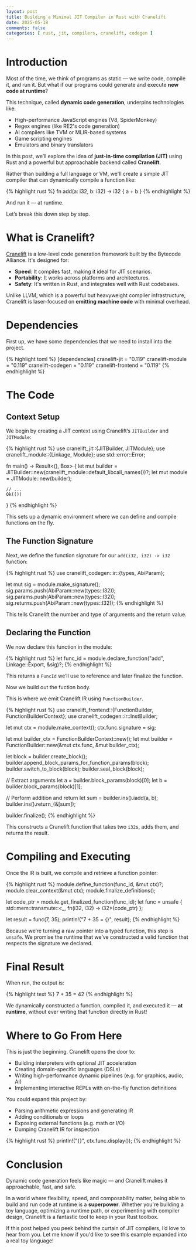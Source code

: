 ```yaml
---
layout: post
title: Building a Minimal JIT Compiler in Rust with Cranelift
date: 2025-05-18
comments: false
categories: [ rust, jit, compilers, cranelift, codegen ]
---
```


# Introduction

Most of the time, we think of programs as static — we write code, compile it, and run it. But what if our programs 
could generate and execute **new code at runtime**?

This technique, called **dynamic code generation**, underpins technologies like:

- High-performance JavaScript engines (V8, SpiderMonkey)
- Regex engines (like RE2's code generation)
- AI compilers like TVM or MLIR-based systems
- Game scripting engines
- Emulators and binary translators

In this post, we’ll explore the idea of **just-in-time compilation (JIT)** using Rust and a powerful but approachable 
backend called **Cranelift**.

Rather than building a full language or VM, we'll create a simple JIT compiler that can dynamically compile a function 
like:

{% highlight rust %}
fn add(a: i32, b: i32) -> i32 {
  a + b
}
{% endhighlight %}

And run it — at runtime.

Let’s break this down step by step.

# What is Cranelift?

[Cranelift](https://github.com/bytecodealliance/wasmtime/tree/main/cranelift) is a low-level code generation framework 
built by the Bytecode Alliance. It's designed for:

- **Speed**: It compiles fast, making it ideal for JIT scenarios.
- **Portability**: It works across platforms and architectures.
- **Safety**: It's written in Rust, and integrates well with Rust codebases.

Unlike LLVM, which is a powerful but heavyweight compiler infrastructure, Cranelift is laser-focused on 
**emitting machine code** with minimal overhead.

# Dependencies

First up, we have some dependencies that we need to install into the project.

{% highlight toml %}
[dependencies]
cranelift-jit = "0.119"
cranelift-module = "0.119"
cranelift-codegen = "0.119"
cranelift-frontend = "0.119"
{% endhighlight %}

# The Code

## Context Setup

We begin by creating a JIT context using Cranelift’s `JITBuilder` and `JITModule`:

{% highlight rust %}
use cranelift_jit::{JITBuilder, JITModule};
use cranelift_module::{Linkage, Module};
use std::error::Error;

fn main() -> Result<(), Box<dyn Error>> {
let mut builder = JITBuilder::new(cranelift_module::default_libcall_names())?;
let mut module = JITModule::new(builder);

    // ...
    Ok(())
}
{% endhighlight %}

This sets up a dynamic environment where we can define and compile functions on the fly.

## The Function Signature

Next, we define the function signature for our `add(i32, i32) -> i32` function:

{% highlight rust %}
use cranelift_codegen::ir::{types, AbiParam};

let mut sig = module.make_signature();
sig.params.push(AbiParam::new(types::I32));
sig.params.push(AbiParam::new(types::I32));
sig.returns.push(AbiParam::new(types::I32));
{% endhighlight %}

This tells Cranelift the number and type of arguments and the return value.

## Declaring the Function

We now declare this function in the module:

{% highlight rust %}
let func_id = module.declare_function("add", Linkage::Export, &sig)?;
{% endhighlight %}

This returns a `FuncId` we’ll use to reference and later finalize the function.

Now we build out the fuction body.

This is where we emit Cranelift IR using `FunctionBuilder`.

{% highlight rust %}
use cranelift_frontend::{FunctionBuilder, FunctionBuilderContext};
use cranelift_codegen::ir::InstBuilder;

let mut ctx = module.make_context();
ctx.func.signature = sig;

let mut builder_ctx = FunctionBuilderContext::new();
let mut builder = FunctionBuilder::new(&mut ctx.func, &mut builder_ctx);

let block = builder.create_block();
builder.append_block_params_for_function_params(block);
builder.switch_to_block(block);
builder.seal_block(block);

// Extract arguments
let a = builder.block_params(block)[0];
let b = builder.block_params(block)[1];

// Perform addition and return
let sum = builder.ins().iadd(a, b);
builder.ins().return_(&[sum]);

builder.finalize();
{% endhighlight %}

This constructs a Cranelift function that takes two `i32`s, adds them, and returns the result.

# Compiling and Executing

Once the IR is built, we compile and retrieve a function pointer:

{% highlight rust %}
module.define_function(func_id, &mut ctx)?;
module.clear_context(&mut ctx);
module.finalize_definitions();

let code_ptr = module.get_finalized_function(func_id);
let func = unsafe { std::mem::transmute::<_, fn(i32, i32) -> i32>(code_ptr) };

let result = func(7, 35);
println!("7 + 35 = {}", result);
{% endhighlight %}

Because we’re turning a raw pointer into a typed function, this step is `unsafe`. We promise the runtime that we’ve 
constructed a valid function that respects the signature we declared.

# Final Result

When run, the output is:

{% highlight text %}
7 + 35 = 42
{% endhighlight %}

We dynamically constructed a function, compiled it, and executed it — **at runtime**, without ever writing that 
function directly in Rust!

# Where to Go From Here

This is just the beginning. Cranelift opens the door to:

- Building interpreters with optional JIT acceleration
- Creating domain-specific languages (DSLs)
- Writing high-performance dynamic pipelines (e.g. for graphics, audio, AI)
- Implementing interactive REPLs with on-the-fly function definitions

You could expand this project by:

- Parsing arithmetic expressions and generating IR
- Adding conditionals or loops
- Exposing external functions (e.g. math or I/O)
- Dumping Cranelift IR for inspection

{% highlight rust %}
println!("{}", ctx.func.display());
{% endhighlight %}

# Conclusion

Dynamic code generation feels like magic — and Cranelift makes it approachable, fast, and safe.

In a world where flexibility, speed, and composability matter, being able to build and run code at runtime is a 
**superpower**. Whether you're building a toy language, optimizing a runtime path, or experimenting with compiler 
design, Cranelift is a fantastic tool to keep in your Rust toolbox.

If this post helped you peek behind the curtain of JIT compilers, I’d love to hear from you. Let me know if you'd 
like to see this example expanded into a real toy language!
